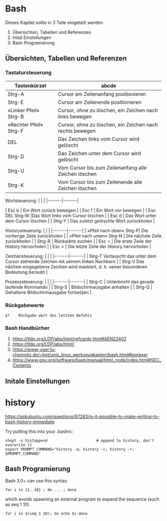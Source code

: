 # Bash
Dieses Kapitel sollte in 3 Teile eingeteilt werden

1. Übersichten, Tabellen und Referenzen
1. Inital Einstellungen
1. Bash Programierung

## Übersichten, Tabellen und Referenzen 
### Tastatursteuerung

|Tastenkürzel| abcde |
|---------|------------------|
| Strg-A	| Cursor am Zeilenanfang positionieren |
| Strg-E	| Cursor am Zeilenende positionieren |
| »Linker Pfeil« Strg-B	| Cursor, ohne zu löschen, ein Zeichen nach links bewegen|
| »Rechter Pfeil« Strg-F |	Cursor, ohne zu löschen, ein Zeichen nach rechts bewegen |
| DEL	| Das Zeichen links vom Cursor wird gelöscht |
| Strg-D	| Das Zeichen unter dem Cursor wird gelöscht |
| Strg-U |	Vom Cursor bis zum Zeilenanfang alle Zeichen löschen |
| Strg-K |	Vom Cursor bis zum Zeilenende alle Zeichen löschen |

Wortsteuerung:
|        | |
|-------|-------|

| Esc b | Ein Wort zurück bewegen |
| Esc f | 	Ein Wort vor bewegen |
| Esc DEL Strg-W	 |Das Wort links vom Cursor löschen |
| Esc d | 	Das Wort unter dem Cursor löschen |
| Strg-Y |	Das zuletzt gelöschte Wort zurückholen |

 Historysteuerung: 
|        | |
|-------|-------|
| »Pfeil nach oben« Strg-P|	Die vorherige Zeile zurückholen |
| »Pfeil nach unten« Strg-N | 	Die nächste Zeile zurückholen |
| Strg-R | 	Rückwärts suchen |
| Esc <	| Die erste Zeile der History hervorholen |
| Esc >	| Die letzte Zeile der History hervorholen |

 Zeichensteuerung: 
|        | |
|-------|-------|
| Strg-T	Vertauscht das unter dem Cursor stehende Zeichen mit seinem linken Nachbarn |
| Strg-V	Das nächste eingegebene Zeichen wird maskiert, d. h. seiner besonderen Bedeutung beraubt |

 Prozesssteuerung: 
|        | |
|-------|-------|
| Strg-C | 	Unterbricht das gerade laufende Kommando |
| Strg-S |	Bildschirmausgabe anhalten |
| Strg-Q |	Gehaltene Bildschirmausgabe fortsetzen |





### Rückgabewerte
```
$?    Rückgabe wert des letzten Befehls
```
### Bash Handbücher
1. https://tldp.org/LDP/abs/html/refcards.html#AEN22402
1. https://tldp.org/LDP/abs/html/
1. https://www-user.tu-chemnitz.de/~hot/unix_linux_werkzeugkasten/bash.html#testexpr
1. https://www.gnu.org/software/bash/manual/html_node/index.html#SEC_Contents

## Initale Einstellungen

# history

https://askubuntu.com/questions/67283/is-it-possible-to-make-writing-to-bash-history-immediate

Try putting this into your .bashrc:
```
shopt -s histappend                      # append to history, don't overwrite it
export PROMPT_COMMAND="history -a; history -c; history -r; $PROMPT_COMMAND"
```

## Bash Programierung

Bash 3.0+ can use this syntax:
```
for i in {1..10} ; do ... ; done
```
which avoids spawning an external program to expand the sequence (such as seq 1 10).
```
for i in $(seq 1 10); do echo $i done
```
